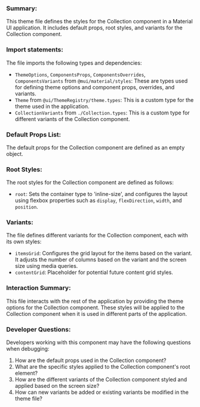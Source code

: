### Summary:
This theme file defines the styles for the Collection component in a Material UI application. It includes default props, root styles, and variants for the Collection component.

### Import statements:
The file imports the following types and dependencies:
- `ThemeOptions`, `ComponentsProps`, `ComponentsOverrides`, `ComponentsVariants` from `@mui/material/styles`: These are types used for defining theme options and component props, overrides, and variants.
- `Theme` from `@ui/ThemeRegistry/theme.types`: This is a custom type for the theme used in the application.
- `CollectionVariants` from `./Collection.types`: This is a custom type for different variants of the Collection component.

### Default Props List:
The default props for the Collection component are defined as an empty object.

### Root Styles:
The root styles for the Collection component are defined as follows:
- `root`: Sets the container type to 'inline-size', and configures the layout using flexbox properties such as `display`, `flexDirection`, `width`, and `position`.

### Variants:
The file defines different variants for the Collection component, each with its own styles:
- `itemsGrid`: Configures the grid layout for the items based on the variant. It adjusts the number of columns based on the variant and the screen size using media queries.
- `contentGrid`: Placeholder for potential future content grid styles.

### Interaction Summary:
This file interacts with the rest of the application by providing the theme options for the Collection component. These styles will be applied to the Collection component when it is used in different parts of the application.

### Developer Questions:
Developers working with this component may have the following questions when debugging:
1. How are the default props used in the Collection component?
2. What are the specific styles applied to the Collection component's root element?
3. How are the different variants of the Collection component styled and applied based on the screen size?
4. How can new variants be added or existing variants be modified in the theme file?